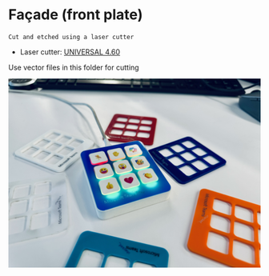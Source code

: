 # Façade (front plate)

```
Cut and etched using a laser cutter
```

- Laser cutter: [UNIVERSAL 4.60](https://www.ulsinc.com)

Use vector files in this folder for cutting

![Casing](../../Images/skins.jpeg)